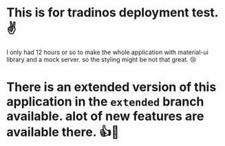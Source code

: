 # This is for tradinos deployment test. ✌
I only had 12 hours or so to make the whole application with material-ui library and a mock server. so the styling might be not that great. 😢
# There is an extended version of this application in the ```extended``` branch available. alot of new features are available there. 👍🎨

